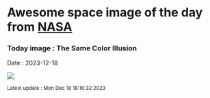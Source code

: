 
# Awesome space image of the day from [NASA](https://api.nasa.gov/)

### Today image : The Same Color Illusion
Date : 2023-12-18

![](https://apod.nasa.gov/apod/image/2312/greyillusion_wikipedia_960.jpg)

<small>Latest update : Mon Dec 18 18:16:32 2023</small>
        